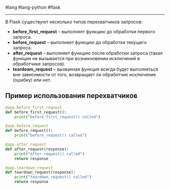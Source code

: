 #lang #lang-python #flask

---
В Flask существуют несколько типов перехватчиков запросов:

- **before_first_request** – выполняет функцию до обработки первого запроса.
- **before_request** – выполняет функцию до обработки текущего запроса.
- **after_request** – выполняет функцию после обработки запроса (такая функция не вызывается при возникновении исключений в обработчике запросов).
- **teardown_request** – вызванная функция всегда будет выполняться вне зависимости от того, возвращает ли обработчик исключение (ошибку) или нет.

## Пример использования перехватчиков

```python
@app.before_first_request
def before_first_request():
    print("before_first_request() called")

@app.before_request
def before_request():
    print("before_request() called")

@app.after_request
def after_request(response):
    print("after_request() called")
    return response

@app.teardown_request
def teardown_request(response):
    print("teardown_request() called")
    return response
```
